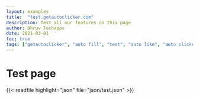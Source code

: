 ```yaml
---
layout: examples
title:  "test.getautoclicker.com"
description: Test all our features on this page
author: Dhruv Techapps
date: 2021-03-01
toc: true
tags: ["getautoclicker", "auto fill", "test", "auto like", "auto clicker", "auto fill"]
---
```


# Test page

{{< readfile highlight="json" file="json/test.json" >}}
